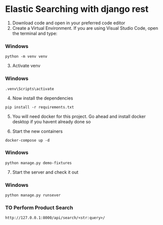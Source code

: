 # Elastic Searching with django rest

1. Download code and open in your preferred code editor
2. Create a Virtual Environment. If you are using Visual Studio Code, open the terminal and type:

### Windows
```
python -m venv venv
```

3. Activate venv

### Windows
```
.venv\Scripts\activate
```

4. Now install the dependencies

```
pip install -r requirements.txt
```

5. You will need docker for this project. Go ahead and install docker desktop if you havent already done so

6. Start the new containers

```
docker-compose up -d
```

### Windows
```
python manage.py demo-fixtures
```

7. Start the server and check it out

### Windows
```
python manage.py runsever
```


### TO Perform Product Search 
    http://127.0.0.1:8000/api/search/<str:query>/

    
